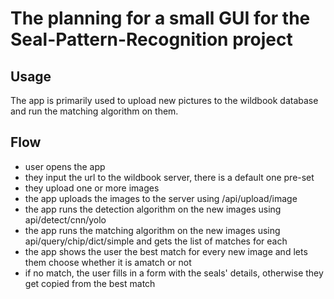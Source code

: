 # The planning for a small GUI for the Seal-Pattern-Recognition project

## Usage
The app is primarily used to upload new pictures  to the wildbook database and run the  matching algorithm on them.



## Flow
- user opens the app
- they input the url to the wildbook server, there is a default one pre-set
- they upload one or more images
- the app uploads the images to the server using /api/upload/image
- the app runs the detection algorithm on the  new images using api/detect/cnn/yolo
- the app runs the matching algorithm on the new images using api/query/chip/dict/simple and gets the list of matches for each
- the app shows the user the best match for every new image and lets them choose whether it is amatch or not
- if no match, the user fills in a form with the seals' details, otherwise they get copied from the best match